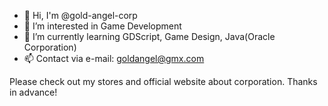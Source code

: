 - 👋 Hi, I'm @gold-angel-corp
- 👀 I’m interested in Game Development
- 🌱 I’m currently learning GDScript, Game Design, Java(Oracle Corporation)
- 📫 Contact via e-mail: goldangel@gmx.com

Please check out my stores and official website about corporation. Thanks in advance!

<!---
gold-angel-corp/gold-angel-corp is a ✨ special ✨ repository because its `README.md` (this file) appears on your GitHub profile.
You can click the Preview link to take a look at your changes.
--->
